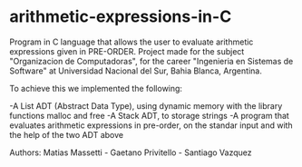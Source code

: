 # arithmetic-expressions-in-C
Program in C language that allows the user to evaluate arithmetic expressions given in PRE-ORDER. Project made for the subject "Organizacion de Computadoras", for the career "Ingenieria en Sistemas de Software" at Universidad Nacional del Sur, Bahia Blanca, Argentina.

To achieve this we implemented the following:

-A List ADT (Abstract Data Type), using dynamic memory with the library functions malloc and free
-A Stack ADT, to storage strings 
-A program that evaluates arithmetic expressions in pre-order, on the standar input and with the help of the two ADT above

Authors: Matias Massetti - Gaetano Privitello - Santiago Vazquez
